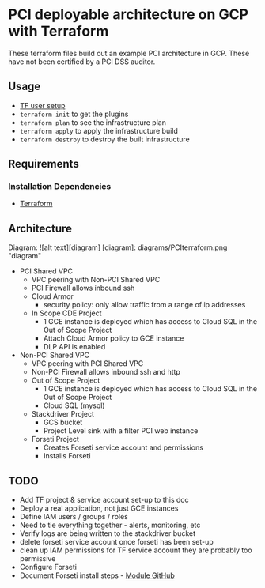 # PCI deployable architecture on GCP with Terraform
These terraform files build out an example PCI architecture in GCP. These have not been certified by a PCI DSS auditor.

## Usage
- [TF user setup](readme.txt)
- `terraform init` to get the plugins
- `terraform plan` to see the infrastructure plan
- `terraform apply` to apply the infrastructure build
- `terraform destroy` to destroy the built infrastructure

## Requirements
### Installation Dependencies
- [Terraform](https://www.terraform.io/downloads.html)

## Architecture
Diagram:
![alt text][diagram]
[diagram]: diagrams/PCIterraform.png "diagram"
- PCI Shared VPC
  * VPC peering with Non-PCI Shared VPC
  * PCI Firewall allows inbound ssh
  * Cloud Armor
    * security policy: only allow traffic from a range of ip addresses
  * In Scope CDE Project
    * 1 GCE instance is deployed which has access to Cloud SQL in the Out of Scope Project
    * Attach Cloud Armor policy to GCE instance
    * DLP API is enabled
- Non-PCI Shared VPC
  * VPC peering with PCI Shared VPC
  * Non-PCI Firewall allows inbound ssh and http
  * Out of Scope Project
    * 1 GCE instance is deployed which has access to Cloud SQL in the Out of Scope Project
    * Cloud SQL (mysql)
  * Stackdriver Project
    * GCS bucket
    * Project Level sink with a filter PCI web instance
  * Forseti Project
    * Creates Forseti service account and permissions
    * Installs Forseti

## TODO
- Add TF project & service account set-up to this doc
- Deploy a real application, not just GCE instances
- Define IAM users / groups / roles
- Need to tie everything together - alerts, monitoring, etc
- Verify logs are being written to the stackdriver bucket
- delete forseti service account once forseti has been set-up
- clean up IAM permissions for TF service account they are probably too permissive
- Configure Forseti
- Document Forseti install steps - [Module GitHub](https://github.com/terraform-google-modules/terraform-google-forseti)
